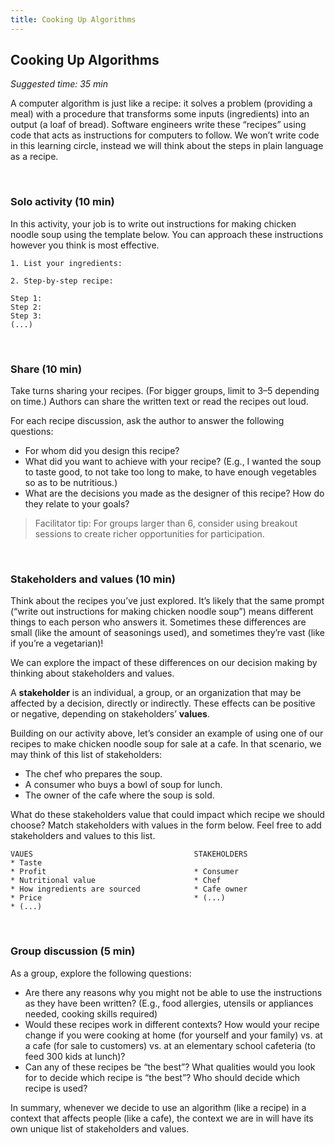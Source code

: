 ```yaml
---
title: Cooking Up Algorithms
---
```


## Cooking Up Algorithms
_Suggested time: 35 min_

A computer algorithm is just like a recipe: it solves a problem (providing a meal) with a procedure that transforms some inputs (ingredients) into an output (a loaf of bread).  Software engineers write these “recipes” using code that acts as instructions for computers to follow. We won’t write code in this learning circle, instead we will think about the steps in plain language as a recipe. 

<br>

### Solo activity (10 min)

In this activity, your job is to write out instructions for making chicken noodle soup using the template below. You can approach these instructions however you think is most effective.

```
1. List your ingredients:
  
2. Step-by-step recipe:

Step 1:
Step 2:
Step 3:
(...)
```

<br>

### Share (10 min)

Take turns sharing your recipes. (For bigger groups, limit to 3–5 depending on time.)  Authors can share the written text or read the recipes out loud. 

For each recipe discussion, ask the author to answer the following questions:
* For whom did you design this recipe?
* What did you want to achieve with your recipe? (E.g., I wanted the soup to taste good, to not take too long to make, to have enough vegetables so as to be nutritious.)
* What are the decisions you made as the designer of this recipe? How do they relate to your goals? 

> Facilitator tip: For groups larger than 6, consider using breakout sessions to create richer opportunities for participation.

<br>

### Stakeholders and values (10 min)

Think about the recipes you’ve just explored. It’s likely that the same prompt (“write out instructions for making chicken noodle soup”) means different things to each person who answers it. Sometimes these differences are small (like the amount of seasonings used), and sometimes they’re vast (like if you’re a vegetarian)! 

We can explore the impact of these differences on our decision making by thinking about stakeholders and values.

A **stakeholder** is an individual, a group, or an organization that may be affected by a decision, directly or indirectly.  These effects can be positive or negative, depending on stakeholders’ **values**.  

Building on our activity above, let’s consider an example of using one of our recipes to make chicken noodle soup for sale at a cafe. In that scenario, we may think of this list of stakeholders:

* The chef who prepares the soup.
* A consumer who buys a bowl of soup for lunch.  
* The owner of the cafe where the soup is sold.

What do these stakeholders value that could impact which recipe we should choose? Match stakeholders with values in the form below. Feel free to add stakeholders and values to this list.

```
VAUES                                    STAKEHOLDERS
* Taste                                  
* Profit                                 * Consumer
* Nutritional value                      * Chef
* How ingredients are sourced            * Cafe owner
* Price                                  * (...)
* (...)
```

<br>

### Group discussion (5 min)

As a group, explore the following questions:
* Are there any reasons why you might not be able to use the instructions as they have been written? (E.g., food allergies, utensils or appliances needed, cooking skills required)
* Would these recipes work in different contexts? How would your recipe change if you were cooking at home (for yourself and your family) vs. at a cafe (for sale to customers) vs. at an elementary school cafeteria (to feed 300 kids at lunch)? 
* Can any of these recipes be “the best”? What qualities would you look for to decide which recipe is “the best”? Who should decide which recipe is used? 

In summary, whenever we decide to use an algorithm (like a recipe) in a context that affects people (like a cafe), the context we are in will have its own unique list of stakeholders and values. 
